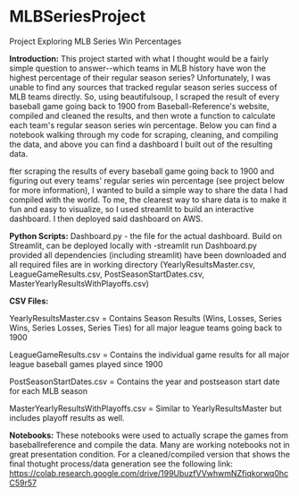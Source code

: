 # MLBSeriesProject
Project Exploring MLB Series Win Percentages

**Introduction:**
This project started with what I thought would be a fairly simple question to answer--which teams in MLB history have won the highest percentage of their regular season series? Unfortunately, I was unable to find any sources that tracked regular season series success of MLB teams directly. So, using beautifulsoup, I scraped the result of every baseball game going back to 1900 from Baseball-Reference's website, compiled and cleaned the results, and then wrote a function to calculate each team's regular season series win percentage. Below you can find a notebook walking through my code for scraping, cleaning, and compiling the data, and above you can find a dashboard I built out of the resulting data.

fter scraping the results of every baseball game going back to 1900 and figuring out every teams' regular series win percentage (see project below for more information), I wanted to build a simple way to share the data I had compiled with the world. To me, the clearest way to share data is to make it fun and easy to visualize, so I used streamlit to build an interactive dashboard. I then deployed said dashboard on AWS. 

**Python Scripts:**
Dashboard.py - the file for the actual dashboard. Build on Streamlit, can be deployed locally with -streamlit run Dashboard.py provided all dependencies (including streamlit) have been downloaded and all required files are in working directory (YearlyResultsMaster.csv, LeagueGameResults.csv, PostSeasonStartDates.csv, MasterYearlyResultsWithPlayoffs.csv)

**CSV Files:**

YearlyResultsMaster.csv =  Contains Season Results (Wins, Losses, Series Wins, Series Losses, Series Ties) for all major league teams going back to 1900

LeagueGameResults.csv = Contains the individual game results for all major league baseball games played since 1900

PostSeasonStartDates.csv = Contains the year and postseason start date for each MLB season

MasterYearlyResultsWithPlayoffs.csv = Similar to YearlyResultsMaster but includes playoff results as well. 

**Notebooks:**
These notebooks were used to actually scrape the games from baseballreference and compile the data. Many are working notebooks not in great presentation condition. For a cleaned/compiled version that shows the final thotught process/data generation see the following link: https://colab.research.google.com/drive/199UbuzfVVwhwmNZfiqkorwq0hcC59r57 





